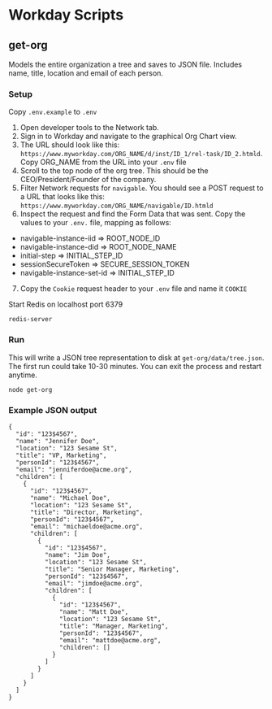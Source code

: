 # Workday Scripts

## get-org

Models the entire organization a tree and saves to JSON file. Includes name, title, location and email of each person.

### Setup

Copy `.env.example` to `.env`

1. Open developer tools to the Network tab.
2. Sign in to Workday and navigate to the graphical Org Chart view.
3. The URL should look like this: `https://www.myworkday.com/ORG_NAME/d/inst/ID_1/rel-task/ID_2.htmld`. Copy ORG_NAME from the URL into your `.env` file
4. Scroll to the top node of the org tree. This should be the CEO/President/Founder of the company.
5. Filter Network requests for `navigable`. You should see a POST request to a URL that looks like this: `https://www.myworkday.com/ORG_NAME/navigable/ID.htmld`
6. Inspect the request and find the Form Data that was sent. Copy the values to your `.env.` file, mapping as follows:
- navigable-instance-iid => ROOT_NODE_ID
- navigable-instance-did => ROOT_NODE_NAME
- initial-step => INITIAL_STEP_ID
- sessionSecureToken => SECURE_SESSION_TOKEN
- navigable-instance-set-id => INITIAL_STEP_ID
7. Copy the `Cookie` request header to your `.env` file and name it `COOKIE`

Start Redis on localhost port 6379

```
redis-server
```

### Run

This will write a JSON tree representation to disk at `get-org/data/tree.json`. The first run could take 10-30 minutes. You can exit the process and restart anytime.

```
node get-org
```

### Example JSON output

```
{
  "id": "123$4567",
  "name": "Jennifer Doe",
  "location": "123 Sesame St",
  "title": "VP, Marketing",
  "personId": "123$4567",
  "email": "jenniferdoe@acme.org",
  "children": [
    {
      "id": "123$4567",
      "name": "Michael Doe",
      "location": "123 Sesame St",
      "title": "Director, Marketing",
      "personId": "123$4567",
      "email": "michaeldoe@acme.org",
      "children": [
        {
          "id": "123$4567",
          "name": "Jim Doe",
          "location": "123 Sesame St",
          "title": "Senior Manager, Marketing",
          "personId": "123$4567",
          "email": "jimdoe@acme.org",
          "children": [
            {
              "id": "123$4567",
              "name": "Matt Doe",
              "location": "123 Sesame St",
              "title": "Manager, Marketing",
              "personId": "123$4567",
              "email": "mattdoe@acme.org",
              "children": []
            }
          ]
        }
      ]
    }
  ]
}
```